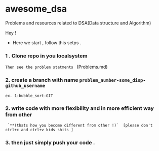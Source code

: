 # awesome_dsa
Problems and resources related to DSA(Data structure and Algorithm)

 Hey !
 - Here we start , follow this setps . 
 

### 1 . Clone repo in you localsystem 

`Then see the problem statments ` (Problems.md)

### 2. create a branch with name `problem_number-some_disp-github_username`
 `ex. 1-bubble_sort-GIT`

### 2. write code with more flexibility and in more efficient way from other  
     `**(thats how you become different from other !)`  [please don't ctrl+c and ctrl+v kids shits ]

### 3. then just simply push your code .
   
